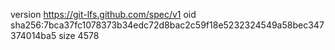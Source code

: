 version https://git-lfs.github.com/spec/v1
oid sha256:7bca37fc1078373b34edc72d8bac2c59f18e5232324549a58bec347374014ba5
size 4578
